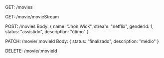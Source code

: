GET: /movies

GET: /movie/movieStream

POST: /movies
Body: { name: "Jhon Wick", stream: "netflix", genderId: 1, status: "assistido", description: "ótimo" }

PATCH: /movie/:movieId
Body: { status: "finalizado", description: "médio" }

DELETE: /movie/:movieId